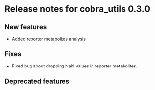 # Release notes for cobra_utils 0.3.0

## New features
* Added reporter metabolites analysis

## Fixes
* Fixed bug about dropping NaN values in reporter metabolites.

## Deprecated features



